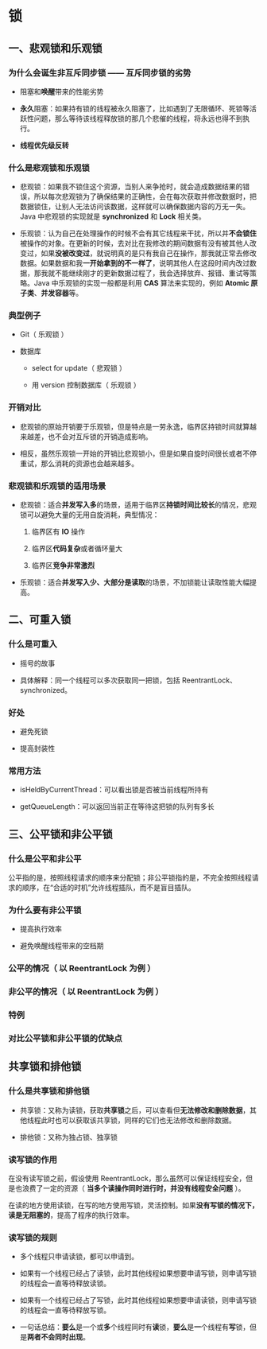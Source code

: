 # 锁

## 一、悲观锁和乐观锁

### 为什么会诞生非互斥同步锁 —— 互斥同步锁的劣势

* 阻塞和**唤醒**带来的性能劣势

* **永久**阻塞：如果持有锁的线程被永久阻塞了，比如遇到了无限循环、死锁等活跃性问题，那么等待该线程释放锁的那几个悲催的线程，将永远也得不到执行。

* **线程优先级反转**

### 什么是悲观锁和乐观锁

* 悲观锁：如果我不锁住这个资源，当别人来争抢时，就会造成数据结果的错误，所以每次悲观锁为了确保结果的正确性，会在每次获取并修改数据时，把数据锁住，让别人无法访问该数据，这样就可以确保数据内容的万无一失。Java 中悲观锁的实现就是 **synchronized** 和 **Lock** 相关类。

* 乐观锁：认为自己在处理操作的时候不会有其它线程来干扰，所以并**不会锁住**被操作的对象。在更新的时候，去对比在我修改的期间数据有没有被其他人改变过，如果**没被改变过**，就说明真的是只有我自己在操作，那我就正常去修改数据。如果数据和我**一开始拿到的不一样了**，说明其他人在这段时间内改过数据，那我就不能继续刚才的更新数据过程了，我会选择放弃、报错、重试等策略。Java 中乐观锁的实现一般都是利用 **CAS** 算法来实现的，例如 **Atomic 原子类**、**并发容器**等。

### 典型例子

* Git（ 乐观锁 ）

* 数据库

    * select for update（ 悲观锁 ）

    * 用 version 控制数据库（ 乐观锁 ）

### 开销对比

* 悲观锁的原始开销要于乐观锁，但是特点是一劳永逸，临界区持锁时间就算越来越差，也不会对互斥锁的开销造成影响。

* 相反，虽然乐观锁一开始的开销比悲观锁小，但是如果自旋时间很长或者不停重试，那么消耗的资源也会越来越多。

### 悲观锁和乐观锁的适用场景

* 悲观锁：适合**并发写入多**的场景，适用于临界区**持锁时间比较长**的情况，悲观锁可以避免大量的无用自旋消耗，典型情况：
    
    1. 临界区有 **IO** 操作

    2. 临界区**代码复杂**或者循环量大

    3. 临界区**竞争非常激烈**

* 乐观锁：适合**并发写入少、大部分是读取**的场景，不加锁能让读取性能大幅提高。

## 二、可重入锁

### 什么是可重入

* 摇号的故事

* 具体解释：同一个线程可以多次获取同一把锁，包括 ReentrantLock、synchronized。

### 好处

* 避免死锁

* 提高封装性

### 常用方法

* isHeldByCurrentThread：可以看出锁是否被当前线程所持有

* getQueueLength：可以返回当前正在等待这把锁的队列有多长

## 三、公平锁和非公平锁

### 什么是公平和非公平

公平指的是，按照线程请求的顺序来分配锁；非公平锁指的是，不完全按照线程请求的顺序，在“合适的时机”允许线程插队，而不是盲目插队。

### 为什么要有非公平锁

* 提高执行效率

* 避免唤醒线程带来的空档期

### 公平的情况（ 以 ReentrantLock 为例 ）

### 非公平的情况（ 以 ReentrantLock 为例 ）

### 特例

### 对比公平锁和非公平锁的优缺点

## 共享锁和排他锁

### 什么是共享锁和排他锁

* 共享锁：又称为读锁，获取**共享锁**之后，可以查看但**无法修改和删除数据**，其他线程此时也可以获取该共享锁，同样的它们也无法修改和删除数据。

* 排他锁：又称为独占锁、独享锁

### 读写锁的作用

在没有读写锁之前，假设使用 ReentrantLock，那么虽然可以保证线程安全，但是也浪费了一定的资源（ **当多个读操作同时进行时，并没有线程安全问题** ）。

在读的地方使用读锁，在写的地方使用写锁，灵活控制。如果**没有写锁的情况下，读是无阻塞的**，提高了程序的执行效率。

### 读写锁的规则

* 多个线程只申请读锁，都可以申请到。

* 如果有一个线程已经占了读锁，此时其他线程如果想要申请写锁，则申请写锁的线程会一直等待释放读锁。

* 如果有一个线程已经占了写锁，此时其他线程如果想要申请读锁，则申请写锁的线程会一直等待释放写锁。

* 一句话总结：**要么**是一个或**多**个线程同时有**读**锁，**要么**是**一**个线程有**写**锁，但是**两者不会同时出现**。